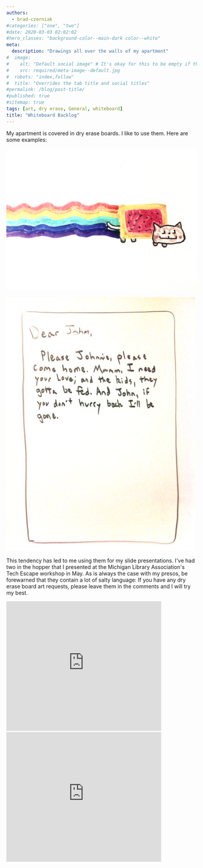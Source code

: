 ```yaml
---
authors:
  - brad-czerniak
#categories: ["one", "two"]
#date: 2020-03-03 02:02:02
#hero_classes: "background-color--main-dark color--white"
meta:
  description: "Drawings all over the walls of my apartment"
#  image:
#    alt: "Default social image" # It's okay for this to be empty if the image is decorative
#    src: required/meta-image--default.jpg
#  robots: "index,follow"
#  title: "Overrides the tab title and social titles"
#permalink: /blog/post-title/
#published: true
#sitemap: true
tags: [art, dry erase, General, whiteboard]
title: "Whiteboard Backlog"
---
```


My apartment is covered in dry erase boards. I like to use them. Here are some examples:

[![](/images/nyan_cat.jpg)](/images/nyan_cat.jpg)

[![](/images/the_letter_that_johnnie_walker_read.jpg)](/images/the_letter_that_johnnie_walker_read.jpg)

This tendency has led to me using them for my slide presentations. I've had two in the hopper that I presented at the
Michigan Library Association's Tech Escape workshop in May. As is always the case with my presos, be forewarned that they
contain a lot of salty language:  If you have any dry erase board art requests, please leave them in the comments and I
will try my best.

<iframe src="https://docs.google.com/present/embed?id=dhsbt2xj_530zwf4ntfh" frameborder="0" width="410" height="342"></iframe>

<iframe src="https://docs.google.com/present/embed?id=dhsbt2xj_531gpxhnphj" frameborder="0" width="410" height="342"></iframe>
